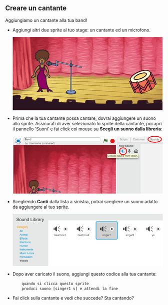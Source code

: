 ## Creare un cantante

Aggiungiamo un cantante alla tua band!

+ Aggiungi altri due sprite al tuo stage: un cantante ed un microfono.
    
    ![screenshot](images/band-singer-mic.png)

+ Prima che la tua cantante possa cantare, dovrai aggiungere un suono allo sprite. Assicurati di aver selezionato lo sprite della cantante, poi apri il pannello 'Suoni’ e fai click col mouse su **Scegli un suono dalla libreria**:
    
    ![screenshot](images/band-import-sound.png)

+ Scegliendo **Canti** dalla lista a sinistra, potrai scegliere un suono adatto da aggiungere al tuo sprite.
    
    ![screenshot](images/band-choose-sound.png)

+ Dopo aver caricato il suono, aggiungi questo codice alla tua cantante:
    
    ```blocks
        quando si clicca questo sprite
        produci suono [singer1 v] e attendi la fine
    ```

+ Fai click sulla cantante e vedi che succede? Sta cantando?
